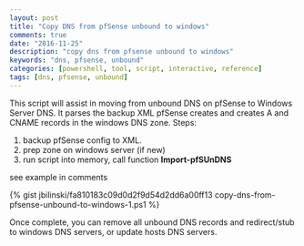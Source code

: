 ```yaml
---
layout: post
title: "Copy DNS from pfSense unbound to windows"
comments: true
date: "2016-11-25"
description: "copy dns from pfsense unbound to windows"
keywords: "dns, pfsense, unbound"
categories: [powershell, tool, script, interactive, reference]
tags: [dns, pfsense, unbound]
---
```


This script will assist in moving from unbound DNS on pfSense to Windows Server DNS. It parses the backup XML pfSense creates and creates A and CNAME records in the windows DNS zone.
Steps:
1. backup pfSense config to XML.
2. prep zone on windows server (if new)
3. run script into memory, call function **Import-pfSUnDNS** 

see example in comments

{% gist jbilinski/fa810183c09d0d2f9d54d2dd6a00ff13 copy-dns-from-pfsense-unbound-to-windows-1.ps1 %}

Once complete, you can remove all unbound DNS records and redirect/stub to windows DNS servers, or update hosts DNS servers.
